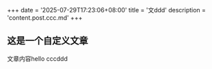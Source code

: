 +++
date = '2025-07-29T17:23:06+08:00'
title = '文ddd'
description = 'content.post.ccc.md'
+++

## 这是一个自定义文章

文章内容hello cccddd

